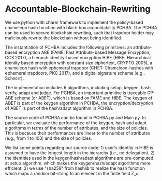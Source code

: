 # Accountable-Blockchain-Rewriting
We use python with charm framework to implement the policy-based chameleon hash function with black-box accountability PCHBA. The PCHBA can be used to secure blockchain rewriting, such that trapdoor holder may maliciously rewrite the blockchain without being identified. 

The instantiation of PCHBA includes the following primitives: an attribute-based encryption ABE (FAME: Fast Attribute-based Message Encryption, CCS 2017), a hierarch identity-based encryption HIBE (HIBE: Hierarchical identity based encryption with constant size ciphertext, CRYPTO 2005), a chameleon hash with ephemeral trapdoor (CHET: Chameleon-hashes with ephemeral trapdoors, PKC 2017), and a digital signature scheme (e.g., Schnorr). 

The implementation includes 6 algorithms, including setup, keygen, hash, verify, adapt and judge. For PCHBA, an important primitive is traceable CP-ABE scheme (or ABET), which is based on FAME and HIBE. The keygen of ABET is part of the keygen algorithm in PCHBA, the encryption/decryption of ABET is part of the hash/adapt algorithm in PCHBA. 

The source code of PCHBA can be found in PCHBA.py and Main.py. In particular, we evaluate the performance of the keygen, hash and adapt algorithms in terms of the number of attributes, and the size of policies. This is because their performances are linear to the number of attributes (e.g., from 1 to 100) and the size of policies. 

We list some points regarding our source code: 1) user's identity in HIBE is assumed to have the longest length in the hierarchy (i.e., no delegation). 2) the identities used in the keygen/hash/adapt algorithms are pre-computed at setup algorithm, which makes the keygen/hash/adapt algorithms more efficient. 3) we use "sha256" from hashlib to realize the hash function which maps a random bit-string to an element in the finite field Z_q. 
